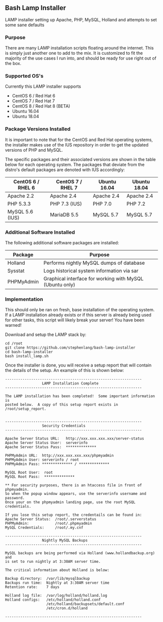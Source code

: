 ## Bash Lamp Installer

LAMP installer setting up Apache, PHP, MySQL, Holland and attempts to set some sane defaults

### Purpose

There are many LAMP installation scripts floating around the internet.  This is simply just another one to add to the mix.  It is customized to fit the majority of the use cases I run into, and should be ready for use right out of the box.  

### Supported OS's

Currently this LAMP installer supports
- CentOS 6 / Red Hat 6
- CentOS 7 / Red Hat 7
- CentOS 8 / Red Hat 8 (BETA)
- Ubuntu 16.04
- Ubuntu 18.04

### Package Versions Installed

It is important to note that for the CentOS and Red Hat operating systems, the installer makes use of the IUS repository in order to get the updated versions of PHP and MySQL.  

The specific packages and their associated versions are shown in the table below for each operating system.  The packages that deviate from the distro's default packages are denoted with IUS accordingly:

| CentOS 6 / RHEL 6 | CentOS 7 / RHEL 7 | Ubuntu 16.04 | Ubuntu 18.04 |
| ----------------- | ----------------- | ------------ | ------------ |
| Apache 2.2        | Apache 2.4        | Apache 2.4   | Apache 2.4   |
| PHP 5.3.3         | PHP 7.3 (IUS)     | PHP 7.0      | PHP 7.2      |
| MySQL 5.6 (IUS)   | MariaDB 5.5       | MySQL 5.7    | MySQL 5.7    |

### Additional Software Installed

The following additional software packages are installed:

| Package              | Purpose                                    |
| -------------------- | ------------------------------------------ |
| Holland              | Performs nightly MySQL dumps of database   |
| Sysstat              | Logs historical system information via sar |
| PHPMyAdmin           | Graphical interface for working with MySQL (Ubuntu only) |


### Implementation

This should only be ran on fresh, base installation of the operating system.  If a LAMP installation already exists or if this server is already being used for other tasks, this script will likely break your server!  You have been warned!

Download and setup the LAMP stack by:

	cd /root
	git clone https://github.com/stephenlang/bash-lamp-installer
	cd bash-lamp-installer
	bash install_lamp.sh

Once the installer is done, you will receive a setup report that will contain the details of the setup.  An example of this is shown below:

	---------------------------------------------------------------
	                 LAMP Installation Complete
	---------------------------------------------------------------

	The LAMP installation has been completed!  Some important information is
	posted below.  A copy of this setup report exists in /root/setup_report.


	---------------------------------------------------------------
	                 Security Credentials
	---------------------------------------------------------------

	Apache Server Status URL:   http://xxx.xxx.xxx.xxx/server-status
	Apache Server Status User:  serverinfo
	Apache Server Status Pass:  **************

	PHPMyAdmin URL:  http://xxx.xxx.xxx.xxx/phpmyadmin
	PHPMyAdmin User: serverinfo / root
	PHPMyAdmin Pass: ************** / **************

	MySQL Root User:  root 
	MySQL Root Pass:  **************

	** For security purposes, there is an htaccess file in front of phpmyadmin.
	So when the popup window appears, use the serverinfo username and password. 
	Once your on the phpmyadmin landing page, use the root MySQL credentials.

	If you lose this setup report, the credentails can be found in:
	Apache Server Status:  /root/.serverstatus
	PHPMyAdmin:            /root/.phpmyadmin
	MySQL Credentials:     /root/.my.cnf

	---------------------------------------------------------------
	                 Nightly MySQL Backups
	---------------------------------------------------------------

	MySQL backups are being performed via Holland (www.hollandbackup.org) and
	is set to run nightly at 3:30AM server time.  

	The critical information about Holland is below:

	Backup directory:  /var/lib/mysqlbackup
	Backups run time:  Nightly at 3:30AM server time
	Retention rate:    7 days

	Holland log file:  /var/log/holland/holland.log
	Holland configs:   /etc/holland/holland.conf
	                   /etc/holland/backupsets/default.conf
	                   /etc/cron.d/holland
	
	---------------------------------------------------------------

